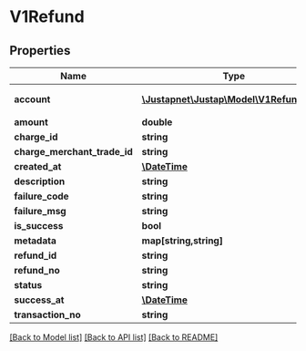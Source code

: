 # V1Refund

## Properties
Name | Type | Description | Notes
------------ | ------------- | ------------- | -------------
**account** | [**\Justapnet\Justap\Model\V1RefundExtra**](V1RefundExtra.md) | 支付渠道退款元参数 | [optional] 
**amount** | **double** |  | [optional] 
**charge_id** | **string** |  | [optional] 
**charge_merchant_trade_id** | **string** |  | [optional] 
**created_at** | [**\DateTime**](\DateTime.md) |  | [optional] 
**description** | **string** |  | [optional] 
**failure_code** | **string** |  | [optional] 
**failure_msg** | **string** |  | [optional] 
**is_success** | **bool** |  | [optional] 
**metadata** | **map[string,string]** |  | [optional] 
**refund_id** | **string** |  | [optional] 
**refund_no** | **string** |  | [optional] 
**status** | **string** |  | [optional] 
**success_at** | [**\DateTime**](\DateTime.md) |  | [optional] 
**transaction_no** | **string** |  | [optional] 

[[Back to Model list]](../README.md#documentation-for-models) [[Back to API list]](../README.md#documentation-for-api-endpoints) [[Back to README]](../README.md)


